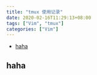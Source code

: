 ```yaml
---
title: "tmux 使用记录"
date: 2020-02-16T11:29:13+08:00
tags: ["Vim", "tmux"]
categories: ["Vim"]
---
```


<!-- vim-markdown-toc GFM -->

* [haha](#haha)

<!-- vim-markdown-toc -->

## haha

